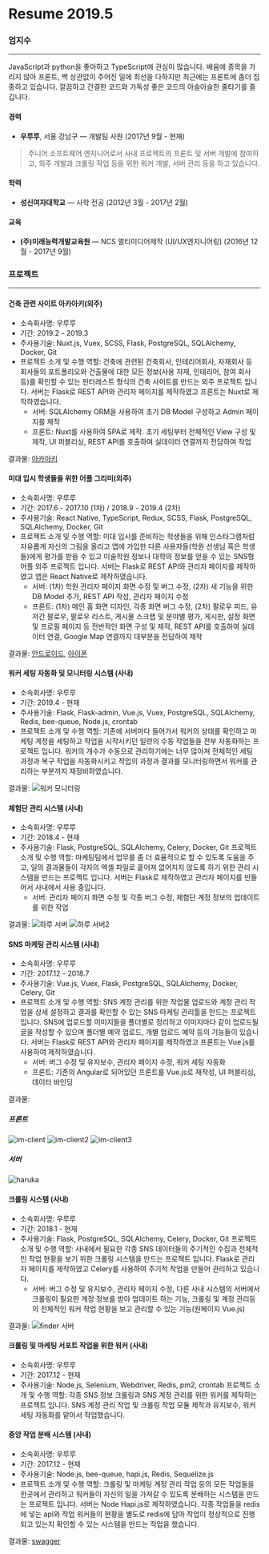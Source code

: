 # Resume 2019.5

### 엄지수
---
JavaScript과 python을 좋아하고 TypeScript에 관심이 많습니다. 배움에 종목을 가리지 않아 프론트, 백 상관없이 주어진 일에 최선을 다하지만 최근에는 프론트에 좀더 집중하고 있습니다. 깔끔하고 간결한 코드와 가독성 좋은 코드의 아슬아슬한 줄타기를 즐깁니다.

#### 경력
* **우루루**,  서울 강남구 — 개발팀 사원
(2017년 9월 - 현재)
> 주니어 소프트웨어 엔지니어로서 사내 프로젝트의 프론트 및 서버 개발에 참여하고, 외주 개발과 크롤링 작업 등을 위한 워커 개발, 서버 관리 등을 하고 있습니다. 

#### 학력
* **성신여자대학교** — 사학 전공
(2012년 3월 - 2017년 2월)

#### 교육
* **(주)미래능력개발교육원** — NCS 멀티미디어제작 (UI/UX엔지니어링)
(2016년 12월 - 2017년 9월)

### 프로젝트
---
#### 건축 관련 사이트 아카아키(외주)
* 소속회사명: 우루루
* 기간: 2019.2 - 2019.3
* 주사용기술: Nuxt.js, Vuex, SCSS, Flask, PostgreSQL, SQLAlchemy, Docker, Git
* 프로젝트 소개 및 수행 역할: 건축에 관련된 건축회사, 인테리어회사, 자재회사 등 회사들의 포트폴리오와 건출물에 대한 모든 정보(사용 자재, 인테리어, 참여 회사 등)를 확인할 수 있는 핀터레스트 형식의 건축 사이트를 만드는 외주 프로젝트 입니다. 서버는 Flask로 REST API와 관리자 페이지를 제작하였고 프론트는 Nuxt로 제작하였습니다.
  - 서버: SQLAlchemy ORM을 사용하여 초기 DB Model 구성하고 Admin 페이지를 제작
  - 프론트: Nuxt를 사용하여 SPA로 제작. 초기 세팅부터 전체적인 View 구성 및 제작, UI 퍼블리싱, REST API를 호출하여 실데이터 연결까지 전담하여 작업

결과물: [아카아키](http://akaaki.blacklatte.net/)

#### 미대 입시 학생들을 위한 어플 그리미(외주)
* 소속회사명: 우루루
* 기간: 2017.6 - 2017.10 (1차) / 2018.9 - 2019.4 (2차)
* 주사용기술: React Native, TypeScript, Redux, SCSS, Flask, PostgreSQL, SQLAlchemy, Docker, Git
* 프로젝트 소개 및 수행 역할: 미대 입시를 준비하는 학생들을 위해 인스타그램처럼 자유롭게 자신의 그림을 올리고 앱에 가입한 다른 사용자들(학원 선생님 혹은 학생들)에게 평가를 받을 수 있고 미술학원 정보나 대학의 정보를 얻을 수 있는 SNS형 어플  외주 프로젝트 입니다. 서버는 Flask로 REST API와 관리자 페이지를 제작하였고 앱은 React Native로 제작하였습니다.
  - 서버: (1차) 학원 관리자 페이지 화면 수정 및 버그 수정, (2차) 새 기능을 위한 DB Model 추가, REST API 작성, 관리자 페이지 수정
  - 프론트: (1차) 메인 홈 화면 디자인, 각종 화면 버그 수정, (2차) 팔로우 피드, 유저간 팔로우, 팔로우 리스트, 게시물 스크랩 및 분야별 평가, 게시판, 설정 화면 및 프로필 페이지 등 전반적인 화면 구성 및 제작, REST API를 호출하여 실데이터 연결, Google Map 연결까지 대부분을 전담하여 제작

결과물: [안드로이드](https://play.google.com/store/apps/details?id=kr.co.threebros.greeme), [아이폰](https://itunes.apple.com/kr/app/%EA%B8%B8%EB%A6%AC%EB%AF%B8/id1188971676?mt=8)

#### 워커 세팅 자동화 및 모니터링 시스템 (사내)
* 소속회사명: 우루루
* 기간: 2019.4 - 현재
* 주사용기술: Flask, Flask-admin, Vue.js, Vuex, PostgreSQL, SQLAlchemy, Redis, bee-queue, Node.js, crontab
* 프로젝트 소개 및 수행 역할: 기존에 서버마다 들어가서 워커의 상태를 확인하고 마케팅 계정을 세팅하고 작업을 시작시키던 일련의 수동 작업들을 전부  자동화하는 프로젝트 입니다. 워커의 개수가 수동으로 관리하기에는 너무 많아져 전체적인 세팅 과정과 복구 작업을 자동화시키고 작업의 과정과 결과를 모니터링하면서 워커를 관리하는 부분까지 재정비하였습니다.

결과물:
![워커 모니터링](./static/finder-monitoring.png)

#### 체험단 관리 시스템 (사내)
* 소속회사명: 우루루
* 기간: 2018.4 - 현재
* 주사용기술: Flask, PostgreSQL, SQLAlchemy, Celery, Docker, Git
프로젝트 소개 및 수행 역할: 마케팅팀에서 업무를 좀 더 효율적으로 할 수 있도록 도움을 주고, 일의 결과물들이 각자의 엑셀 파일로 흩어져 없어지지 않도록 하기 위한 관리 시스템을 만드는 프로젝트 입니다. 서버는 Flask로 제작하였고 관리자 페이지를 만들어서 사내에서 사용 중입니다.
  - 서버: 관리자 페이지 화면 수정 및 각종 버그 수정, 체험단 계정 정보의 업데이트를 위한 작업 

결과물:
![하루 서버](./static/haru.png)
![하루 서버2](./static/haru2.png)

#### SNS 마케팅 관리 시스템 (사내)
* 소속회사명: 우루루
* 기간: 2017.12 - 2018.7
* 주사용기술: Vue.js, Vuex, Flask, PostgreSQL, SQLAlchemy, Docker, Celery, Git
* 프로젝트 소개 및 수행 역할: SNS 계정 관리를 위한 작업물 업로드와 계정 관리 작업을 상세 설정하고 결과를 확인할 수 있는 SNS 마케팅 관리툴을 만드는 프로젝트 입니다. SNS에 업로드할 이미지들을 폴더별로 정리하고 이미지마다 같이 업로드될 글을 작성할 수 있으며 폴더별 예약 업로드, 개별 업로드 예약 등의 기능들이 있습니다. 서버는 Flask로 REST API와 관리자 페이지를 제작하였고 프론트는 Vue.js를 사용하여 제작하였습니다.
  - 서버: 버그 수정 및 유지보수, 관리자 페이지 수정, 워커 세팅 자동화
  - 프론트: 기존의 Angular로 되어있던 프론트를 Vue.js로 재작성, UI 퍼블리싱, 데이터 바인딩

결과물:
##### 프론트
![im-client](./static/im-client.png)
![im-client2](./static/im-client2.png)
![im-client3](./static/im-client3.png)
##### 서버
![haruka](./static/haruka.png)

#### 크롤링 시스템 (사내)
* 소속회사명: 우루루
* 기간: 2018.1 - 현재
* 주사용기술: Flask, PostgreSQL, SQLAlchemy, Celery, Docker, Git
프로젝트 소개 및 수행 역할: 사내에서 필요한 각종 SNS 데이터들의 주기적인 수집과 전체적인 작업 현황을 보기 위한 크롤링 시스템을 만드는 프로젝트 입니다. Flask로 관리자 페이지를 제작하였고 Celery를 사용하여 주기적 작업을 만들어 관리하고 있습니다.
  - 서버: 버그 수정 및 유지보수, 관리자 페이지 수정, 다른 사내 시스템의 서버에서 크롤링이 필요한 계정 정보를 받아 업데이트 하는 기능, 크롤링 및 계정 관리등의 전체적인 워커 작업 현황을 보고 관리할 수 있는 기능(원페이지 Vue.js)

결과물:
![finder 서버](./static/finder.png)

#### 크롤링 및 마케팅 서포트 작업을 위한 워커 (사내)
* 소속회사명: 우루루
* 기간: 2017.12 - 현재
* 주사용기술: Node.js, Selenium, Webdriver, Redis, pm2, crontab
프로젝트 소개 및 수행 역할: 각종 SNS 정보 크롤링과 SNS 계정 관리를 위한 워커를 제작하는 프로젝트 입니다. SNS 계정 관리 작업 및 크롤링 작업 모듈 제작과 유지보수, 워커 세팅 자동화를 맡아서 작업했습니다. 

#### 중앙 작업 분배 시스템 (사내)
* 소속회사명: 우루루
* 기간: 2017.12 - 현재
* 주사용기술: Node.js, bee-queue, hapi.js, Redis, Sequelize.js
* 프로젝트 소개 및 수행 역할: 크롤링 및 마케팅 계정 관리 작업 등의 모든 작업들을 한곳에서 관리하고 워커들이 자신의 일을 가져갈 수 있도록 분배하는 시스템을 만드는 프로젝트 입니다. 서버는 Node Hapi.js로 제작하였습니다. 각종 작업들을 redis에 넣는 api와 작업 워커들의 현황을 별도로 redis에 담아 작업이 정상적으로 진행되고 있는지 확인할 수 있는 시스템을 만드는 작업을 했습니다.

결과물: [swagger](http://job.blacklatte.net/documentation)






